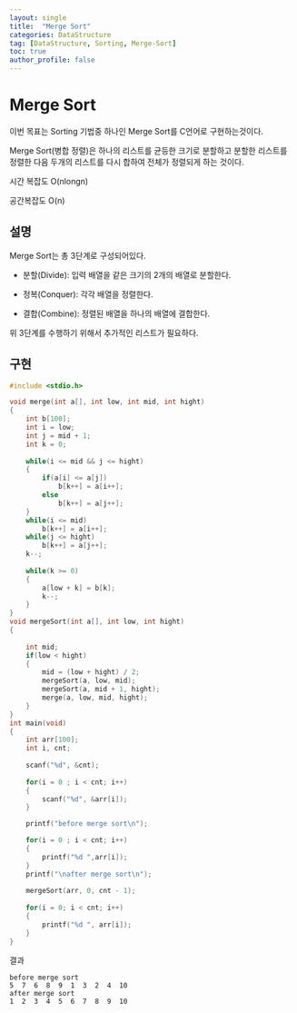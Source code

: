 ```yaml
---
layout: single
title:  "Merge Sort"
categories: DataStructure
tag: [DataStructure, Sorting, Merge-Sort]
toc: true
author_profile: false
---
```


# Merge Sort

이번 목표는 Sorting 기법중 하나인 Merge Sort를 C언어로 구현하는것이다.

Merge Sort(병합 정렬)은 하나의 리스트를 균등한 크기로 분할하고 분할한 리스트를 정렬한 다음 두개의 리스트를 다시 합하여 전체가 정렬되게 하는 것이다.

시간 복잡도 O(nlongn)

공간복잡도 O(n)

## 설명

Merge Sort는 총 3단계로 구성되어있다.

- 분할(Divide): 입력 배열을 같은 크기의 2개의 배열로 분할한다.
  
- 정복(Conquer): 각각 배열을 정렬한다.

- 결합(Combine): 정렬된 배열을 하나의 배열에 결합한다.

위 3단계를 수행하기 위해서 추가적인 리스트가 필요하다.


## 구현

```c
#include <stdio.h>

void merge(int a[], int low, int mid, int hight)   
{
	int b[100];
	int i = low;        
	int j = mid + 1;    
	int k = 0;          
	
	while(i <= mid && j <= hight)
	{
		if(a[i] <= a[j])        
			b[k++] = a[i++];
		else
			b[k++] = a[j++];
	}
	while(i <= mid)            
		b[k++] = a[i++];
	while(j <= hight)           
		b[k++] = a[j++];
	k--;
    
	while(k >= 0)               
	{
		a[low + k] = b[k];
		k--;
	}
}
void mergeSort(int a[], int low, int hight)    
{
	
	int mid;
	if(low < hight)
	{
		mid = (low + hight) / 2;
		mergeSort(a, low, mid);            
		mergeSort(a, mid + 1, hight);      
		merge(a, low, mid, hight);          
	}
}
int main(void)
{
	int arr[100];
	int i, cnt;        
	
	scanf("%d", &cnt);
	
	for(i = 0 ; i < cnt; i++)
	{
		scanf("%d", &arr[i]);
	}

	printf("before merge sort\n");

	for(i = 0 ; i < cnt; i++)
	{
		printf("%d ",arr[i]);
	}
	printf("\nafter merge sort\n");
    
	mergeSort(arr, 0, cnt - 1);    
	
    for(i = 0; i < cnt; i++)
	{
		printf("%d ", arr[i]);
	}
}

```

결과
```
before merge sort
5  7  6  8  9  1  3  2  4  10
after merge sort
1  2  3  4  5  6  7  8  9  10
```